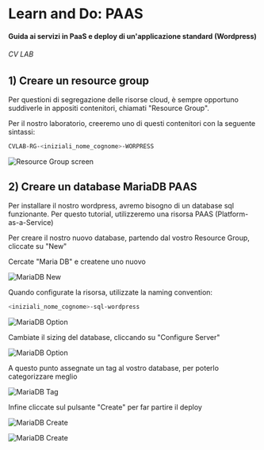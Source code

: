 # Learn and Do: PAAS
#### Guida ai servizi in PaaS e deploy di un'applicazione standard (Wordpress) 
###### CV LAB


## 1) Creare un resource group
Per questioni di segregazione delle risorse cloud, è sempre opportuno suddiverle in appositi contenitori, chiamati "Resource Group".

Per il nostro laboratorio, creeremo uno di questi contenitori con la seguente sintassi:

```bash
CVLAB-RG-<iniziali_nome_cognome>-WORPRESS
```

![Resource Group screen](https://raw.githubusercontent.com/Lukiep/cv-lab-paas/master/images/resource-group.png)


## 2) Creare un database MariaDB PAAS

Per installare il nostro wordpress, avremo bisogno di un database sql funzionante.
Per questo tutorial, utilizzeremo una risorsa PAAS (Platform-as-a-Service)

Per creare il nostro nuovo database, partendo dal vostro Resource Group, cliccate su "New"

Cercate "Maria DB" e createne uno nuovo 

![MariaDB New](https://raw.githubusercontent.com/Lukiep/cv-lab-paas/master/images/create_mariadb.png)

Quando configurate la risorsa, utilizzate la naming convention:
```bash
<iniziali_nome_cognome>-sql-wordpress
```

![MariaDB Option](https://raw.githubusercontent.com/Lukiep/cv-lab-paas/master/images/create_mariadb_option.png)

Cambiate il sizing del database, cliccando su "Configure Server"

![MariaDB Option](https://raw.githubusercontent.com/Lukiep/cv-lab-paas/master/images/create_mariadb_sizing.png)

A questo punto assegnate un tag al vostro database, per poterlo categorizzare meglio

![MariaDB Tag](https://raw.githubusercontent.com/Lukiep/cv-lab-paas/master/images/create_mariadb_tag.png)

Infine cliccate sul pulsante "Create" per far partire il deploy

![MariaDB Create](https://raw.githubusercontent.com/Lukiep/cv-lab-paas/master/images/create_mariadb_create.png)

![MariaDB Create](https://raw.githubusercontent.com/Lukiep/cv-lab-paas/master/images/create_mariadb_deploy.png)
